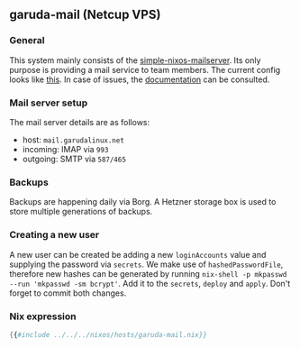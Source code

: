 ## garuda-mail (Netcup VPS)

### General

This system mainly consists of the [simple-nixos-mailserver](https://gitlab.com/simple-nixos-mailserver/nixos-mailserver). Its only purpose is providing a mail service to team members. The current config looks like [this](https://gitlab.com/garuda-linux/infra-nix/-/blob/main/nixos/hosts/garuda-mail.nix?ref_type=heads#L47).
In case of issues, the [documentation](https://nixos-mailserver.readthedocs.io/en/latest/) can be consulted.

### Mail server setup

The mail server details are as follows:

- host: `mail.garudalinux.net`
- incoming: IMAP via `993`
- outgoing: SMTP via `587/465`

### Backups

Backups are happening daily via Borg. A Hetzner storage box is used to store multiple generations of backups.

### Creating a new user

A new user can be created be adding a new `loginAccounts` value and supplying the password via `secrets`. We make use of `hashedPasswordFile`, therefore new hashes can be generated by running `nix-shell -p mkpasswd --run 'mkpasswd -sm bcrypt'`. Add it to the `secrets`, `deploy` and `apply`. Don't forget to commit both changes.

### Nix expression

```nix
{{#include ../../../nixos/hosts/garuda-mail.nix}}
```
